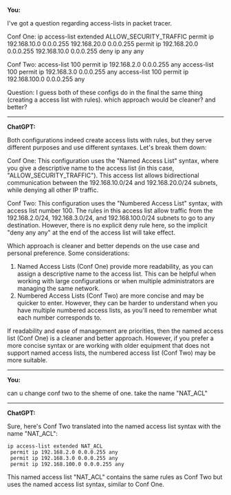**You:**

I've got a question regarding access-lists in packet tracer.

Conf One:
ip access-list extended ALLOW_SECURITY_TRAFFIC
 permit ip 192.168.10.0 0.0.0.255 192.168.20.0 0.0.0.255
 permit ip 192.168.20.0 0.0.0.255 192.168.10.0 0.0.0.255
 deny ip any any

Conf Two:
access-list 100 permit ip 192.168.2.0 0.0.0.255 any
access-list 100 permit ip 192.168.3.0 0.0.0.255 any
access-list 100 permit ip 192.168.100.0 0.0.0.255 any


Question:
I guess both of these configs do in the final the same thing (creating a access list with rules). which approach would be cleaner? and better?

* * *

**ChatGPT:**

Both configurations indeed create access lists with rules, but they serve different purposes and use different syntaxes. Let's break them down:

Conf One: This configuration uses the "Named Access List" syntax, where you give a descriptive name to the access list (in this case, "ALLOW\_SECURITY\_TRAFFIC"). This access list allows bidirectional communication between the 192.168.10.0/24 and 192.168.20.0/24 subnets, while denying all other IP traffic.

Conf Two: This configuration uses the "Numbered Access List" syntax, with access list number 100. The rules in this access list allow traffic from the 192.168.2.0/24, 192.168.3.0/24, and 192.168.100.0/24 subnets to go to any destination. However, there is no explicit deny rule here, so the implicit "deny any any" at the end of the access list will take effect.

Which approach is cleaner and better depends on the use case and personal preference. Some considerations:

1.  Named Access Lists (Conf One) provide more readability, as you can assign a descriptive name to the access list. This can be helpful when working with large configurations or when multiple administrators are managing the same network.
2.  Numbered Access Lists (Conf Two) are more concise and may be quicker to enter. However, they can be harder to understand when you have multiple numbered access lists, as you'll need to remember what each number corresponds to.

If readability and ease of management are priorities, then the named access list (Conf One) is a cleaner and better approach. However, if you prefer a more concise syntax or are working with older equipment that does not support named access lists, the numbered access list (Conf Two) may be more suitable.

* * *

**You:**

can u change conf two to the sheme of one. take the name "NAT_ACL"

* * *

**ChatGPT:**

Sure, here's Conf Two translated into the named access list syntax with the name "NAT\_ACL":

```arduino
ip access-list extended NAT_ACL
 permit ip 192.168.2.0 0.0.0.255 any
 permit ip 192.168.3.0 0.0.0.255 any
 permit ip 192.168.100.0 0.0.0.255 any
```

This named access list "NAT\_ACL" contains the same rules as Conf Two but uses the named access list syntax, similar to Conf One.